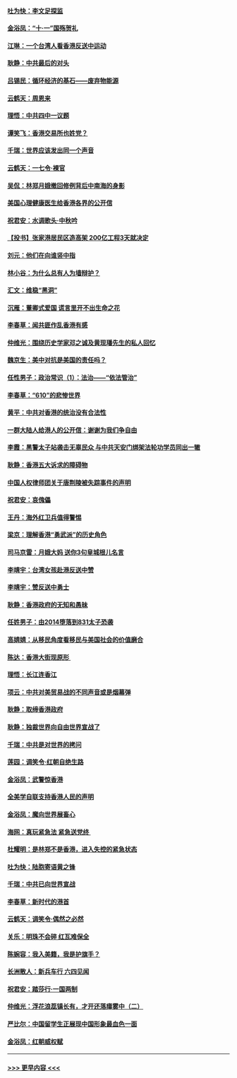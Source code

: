 #### [吐为快：李文足探监](../pages/nsc993/n11509622.md?t=09101311) 
#### [金浴凤：“十‧一”国殇贺礼](../pages/nsc993/n11509593.md?t=09101311) 
#### [江琳：一个台湾人看香港反送中运动](../pages/nsc993/n11509211.md?t=09101311) 
#### [耿静：中共最后的对头](../pages/nsc993/n11508308.md?t=09101311) 
#### [吕锡民：循环经济的基石——废弃物能源](../pages/nsc993/n11508212.md?t=09101311) 
#### [云鹤天：周恩来](../pages/nsc993/n11508055.md?t=09101311) 
#### [理悟：中共四中一议题](../pages/nsc993/n11507782.md?t=09101311) 
#### [谭笑飞：香港交易所也姓党？](../pages/nsc993/n11507753.md?t=09101311) 
#### [千瑞：世界应该发出同一个声音](../pages/nsc993/n11507290.md?t=09101311) 
#### [云鹤天：一七令‧裸官](../pages/nsc993/n11507177.md?t=09101311) 
#### [吴侃：林郑月娥撤回修例背后中南海的身影](../pages/nsc993/n11506876.md?t=09101311) 
#### [美国心理健康医生给香港各界的公开信](../pages/nsc993/n11506809.md?t=09101311) 
#### [祝君安：水调歌头‧中秋吟](../pages/nsc993/n11506758.md?t=09101311) 
#### [【投书】张家港居民区造高架 200亿工程3天就决定](../pages/nsc993/n11506682.md?t=09101311) 
#### [刘元：他们在向谁竖中指](../pages/nsc993/n11505384.md?t=09101311) 
#### [林小谷：为什么总有人为墙辩护？](../pages/nsc993/n11505226.md?t=09101311) 
#### [汇文：维稳“黑洞”](../pages/nsc993/n11504347.md?t=09101311) 
#### [沉雁：董卿式爱国 谎言里开不出生命之花](../pages/nsc993/n11503215.md?t=09101311) 
#### [李春草：闻共匪作乱香港有感](../pages/nsc993/n11503072.md?t=09101311) 
#### [仲维光：围绕历史学家邓之诚及黄现璠先生的私人回忆](../pages/nsc993/n11501330.md?t=09101311) 
#### [魏京生：美中对抗是美国的责任吗？](../pages/nsc993/n11500723.md?t=09101311) 
#### [任性男子：政治常识（1）：法治——“依法管治”](../pages/nsc993/n11500791.md?t=09101311) 
#### [李春草：“610”的悲惨世界](../pages/nsc993/n11501141.md?t=09101311) 
#### [黄平：中共对香港的统治没有合法性](../pages/nsc993/n11499473.md?t=09101311) 
#### [一群大陆人给港人的公开信：谢谢为我们争自由](../pages/nsc993/n11500402.md?t=09101311) 
#### [李霞：黑警太子站袭击无辜民众 与中共天安门绑架法轮功学员同出一辙](../pages/nsc993/n11499805.md?t=09101311) 
#### [耿静：香港五大诉求的障碍物](../pages/nsc993/n11497578.md?t=09101311) 
#### [中国人权律师团关于唐荆陵被失踪事件的声明](../pages/nsc993/n11500014.md?t=09101311) 
#### [祝君安：哀傀儡](../pages/nsc993/n11499776.md?t=09101311) 
#### [王丹：海外红卫兵值得警惕](../pages/nsc993/n11498138.md?t=09101311) 
#### [梁京：理解香港“勇武派”的历史角色](../pages/nsc993/n11498006.md?t=09101311) 
#### [司马京雷：月娥大妈  送你3句皇城根儿名言](../pages/nsc993/n11497885.md?t=09101311) 
#### [李靖宇：台湾女孩赴港反送中赞](../pages/nsc993/n11497721.md?t=09101311) 
#### [李靖宇：赞反送中勇士](../pages/nsc993/n11497452.md?t=09101311) 
#### [耿静：香港政府的无知和愚昧](../pages/nsc993/n11494238.md?t=09101311) 
#### [任姓男子：由2014堕落到831太子恐袭](../pages/nsc993/n11496683.md?t=09101311) 
#### [高婧婧：从移民角度看移民与美国社会的价值磨合](../pages/nsc993/n11495757.md?t=09101311) 
#### [陈达：香港大街现原形 ](../pages/nsc993/n11495441.md?t=09101311) 
#### [理悟：长江连香江](../pages/nsc993/n11495377.md?t=09101311) 
#### [项云：中共对美贸易战的不同声音或是烟幕弹](../pages/nsc993/n11494929.md?t=09101311) 
#### [耿静：取缔香港政府](../pages/nsc993/n11494218.md?t=09101311) 
#### [耿静：独裁世界向自由世界宣战了](../pages/nsc993/n11494190.md?t=09101311) 
#### [千瑞：中共是对世界的拷问](../pages/nsc993/n11493021.md?t=09101311) 
#### [莲园：调笑令‧红朝自绝生路](../pages/nsc993/n11493011.md?t=09101311) 
#### [金浴凤：武警惊香港](../pages/nsc993/n11492994.md?t=09101311) 
#### [全美学自联支持香港人民的声明](../pages/nsc993/n11492630.md?t=09101311) 
#### [金浴凤：魔向世界展畜心](../pages/nsc993/n11492599.md?t=09101311) 
#### [海网：真玩紧急法 紧急送党终 ](../pages/nsc993/n11492535.md?t=09101311) 
#### [杜耀明：是林郑不是香港，进入失控的紧急状态](../pages/nsc993/n11491420.md?t=09101311) 
#### [吐为快：陆胞寄语黄之锋](../pages/nsc993/n11491117.md?t=09101311) 
#### [千瑞：中共已向世界宣战](../pages/nsc993/n11490123.md?t=09101311) 
#### [李春草：新时代的港首](../pages/nsc993/n11489864.md?t=09101311) 
#### [云鹤天：调笑令·偶然之必然](../pages/nsc993/n11489701.md?t=09101311) 
#### [关乐：明珠不会碎 红瓦难保全](../pages/nsc993/n11489647.md?t=09101311) 
#### [陈婉容：我入美籍，我是护旗手？](../pages/nsc993/n11487908.md?t=09101311) 
#### [长洲散人：新兵车行 六四见闻](../pages/nsc993/n11487729.md?t=09101311) 
#### [祝君安：踏莎行‧一国两制](../pages/nsc993/n11487699.md?t=09101311) 
#### [仲维光：浮花浪蕊镇长有，才开还落瘴雾中（二）](../pages/nsc993/n11483286.md?t=09101311) 
#### [严比尔：中国留学生正展现中国形象最血色一面](../pages/nsc993/n11485145.md?t=09101311) 
#### [金浴凤：红朝威权赋](../pages/nsc993/n11485191.md?t=09101311) 

----
#### [ >>> 更早内容 <<< ](../indexes/nsc993-earlier.md)

